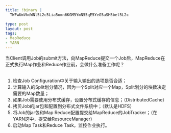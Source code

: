 ```yaml
--- 
title: !binary |
  TWFwUmVkdWNl5L2c5Lia5omn6KGM5YmN55qE5YeG5aSH5bel5L2c

type: post
layout: post
tags: 
- MapReduce
- YARN
---
```

当Client调用Job的submit方法，向MapReduce提交一个Job后，MapReduce在正式执行Map作业和Reduce作业前，会做什么准备工作呢？<br /><br /><ol><li>检查Job Configuration中关于输入输出的选项是否合适；</li><li>计算输入的Split划分情况，因为一个Split对应一个Map，Split划分的块数决定需要的Map数量；</li><li>如果Job需要使用分布式缓存，设置分布式缓存的信息；（DistributedCache）</li><li>拷贝Job的jar包和配置到分布式文件系统中；（默认是HDFS）</li><li>将Job的jar包和Map Reduce配置提交给MapReduce的JobTracker；（在YARN这中，提交给ResourceManager）</li><li>启动Map Task和Reduce Task，监控作业执行。</li></ol>
